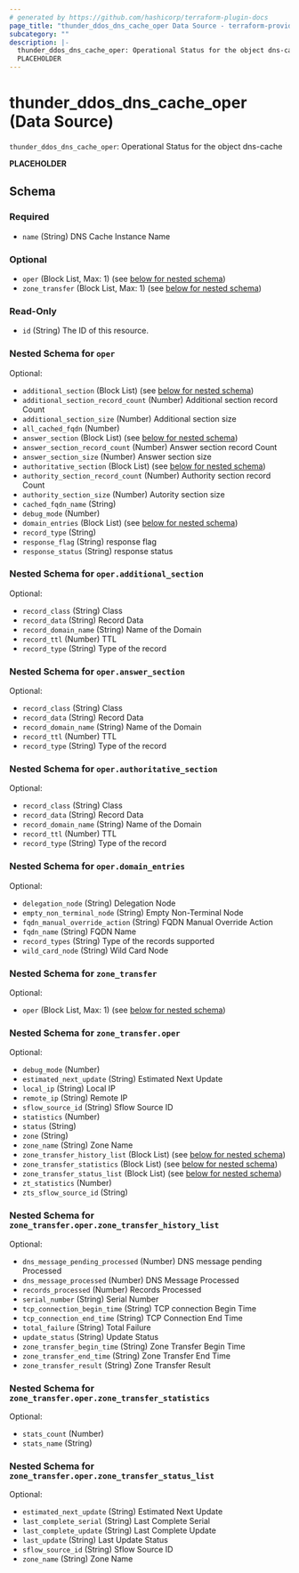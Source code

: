 ```yaml
---
# generated by https://github.com/hashicorp/terraform-plugin-docs
page_title: "thunder_ddos_dns_cache_oper Data Source - terraform-provider-thunder"
subcategory: ""
description: |-
  thunder_ddos_dns_cache_oper: Operational Status for the object dns-cache
  PLACEHOLDER
---
```


# thunder_ddos_dns_cache_oper (Data Source)

`thunder_ddos_dns_cache_oper`: Operational Status for the object dns-cache

__PLACEHOLDER__



<!-- schema generated by tfplugindocs -->
## Schema

### Required

- `name` (String) DNS Cache Instance Name

### Optional

- `oper` (Block List, Max: 1) (see [below for nested schema](#nestedblock--oper))
- `zone_transfer` (Block List, Max: 1) (see [below for nested schema](#nestedblock--zone_transfer))

### Read-Only

- `id` (String) The ID of this resource.

<a id="nestedblock--oper"></a>
### Nested Schema for `oper`

Optional:

- `additional_section` (Block List) (see [below for nested schema](#nestedblock--oper--additional_section))
- `additional_section_record_count` (Number) Additional section record Count
- `additional_section_size` (Number) Additional section size
- `all_cached_fqdn` (Number)
- `answer_section` (Block List) (see [below for nested schema](#nestedblock--oper--answer_section))
- `answer_section_record_count` (Number) Answer section record Count
- `answer_section_size` (Number) Answer section size
- `authoritative_section` (Block List) (see [below for nested schema](#nestedblock--oper--authoritative_section))
- `authority_section_record_count` (Number) Authority section record Count
- `authority_section_size` (Number) Autority section size
- `cached_fqdn_name` (String)
- `debug_mode` (Number)
- `domain_entries` (Block List) (see [below for nested schema](#nestedblock--oper--domain_entries))
- `record_type` (String)
- `response_flag` (String) response flag
- `response_status` (String) response status

<a id="nestedblock--oper--additional_section"></a>
### Nested Schema for `oper.additional_section`

Optional:

- `record_class` (String) Class
- `record_data` (String) Record Data
- `record_domain_name` (String) Name of the Domain
- `record_ttl` (Number) TTL
- `record_type` (String) Type of the record


<a id="nestedblock--oper--answer_section"></a>
### Nested Schema for `oper.answer_section`

Optional:

- `record_class` (String) Class
- `record_data` (String) Record Data
- `record_domain_name` (String) Name of the Domain
- `record_ttl` (Number) TTL
- `record_type` (String) Type of the record


<a id="nestedblock--oper--authoritative_section"></a>
### Nested Schema for `oper.authoritative_section`

Optional:

- `record_class` (String) Class
- `record_data` (String) Record Data
- `record_domain_name` (String) Name of the Domain
- `record_ttl` (Number) TTL
- `record_type` (String) Type of the record


<a id="nestedblock--oper--domain_entries"></a>
### Nested Schema for `oper.domain_entries`

Optional:

- `delegation_node` (String) Delegation Node
- `empty_non_terminal_node` (String) Empty Non-Terminal Node
- `fqdn_manual_override_action` (String) FQDN Manual Override Action
- `fqdn_name` (String) FQDN Name
- `record_types` (String) Type of the records supported
- `wild_card_node` (String) Wild Card Node



<a id="nestedblock--zone_transfer"></a>
### Nested Schema for `zone_transfer`

Optional:

- `oper` (Block List, Max: 1) (see [below for nested schema](#nestedblock--zone_transfer--oper))

<a id="nestedblock--zone_transfer--oper"></a>
### Nested Schema for `zone_transfer.oper`

Optional:

- `debug_mode` (Number)
- `estimated_next_update` (String) Estimated Next Update
- `local_ip` (String) Local IP
- `remote_ip` (String) Remote IP
- `sflow_source_id` (String) Sflow Source ID
- `statistics` (Number)
- `status` (String)
- `zone` (String)
- `zone_name` (String) Zone Name
- `zone_transfer_history_list` (Block List) (see [below for nested schema](#nestedblock--zone_transfer--oper--zone_transfer_history_list))
- `zone_transfer_statistics` (Block List) (see [below for nested schema](#nestedblock--zone_transfer--oper--zone_transfer_statistics))
- `zone_transfer_status_list` (Block List) (see [below for nested schema](#nestedblock--zone_transfer--oper--zone_transfer_status_list))
- `zt_statistics` (Number)
- `zts_sflow_source_id` (String)

<a id="nestedblock--zone_transfer--oper--zone_transfer_history_list"></a>
### Nested Schema for `zone_transfer.oper.zone_transfer_history_list`

Optional:

- `dns_message_pending_processed` (Number) DNS message pending Processed
- `dns_message_processed` (Number) DNS Message Processed
- `records_processed` (Number) Records Processed
- `serial_number` (String) Serial Number
- `tcp_connection_begin_time` (String) TCP connection Begin Time
- `tcp_connection_end_time` (String) TCP Connection End Time
- `total_failure` (String) Total Failure
- `update_status` (String) Update Status
- `zone_transfer_begin_time` (String) Zone Transfer Begin Time
- `zone_transfer_end_time` (String) Zone Transfer End Time
- `zone_transfer_result` (String) Zone Transfer Result


<a id="nestedblock--zone_transfer--oper--zone_transfer_statistics"></a>
### Nested Schema for `zone_transfer.oper.zone_transfer_statistics`

Optional:

- `stats_count` (Number)
- `stats_name` (String)


<a id="nestedblock--zone_transfer--oper--zone_transfer_status_list"></a>
### Nested Schema for `zone_transfer.oper.zone_transfer_status_list`

Optional:

- `estimated_next_update` (String) Estimated Next Update
- `last_complete_serial` (String) Last Complete Serial
- `last_complete_update` (String) Last Complete Update
- `last_update` (String) Last Update Status
- `sflow_source_id` (String) Sflow Source ID
- `zone_name` (String) Zone Name


